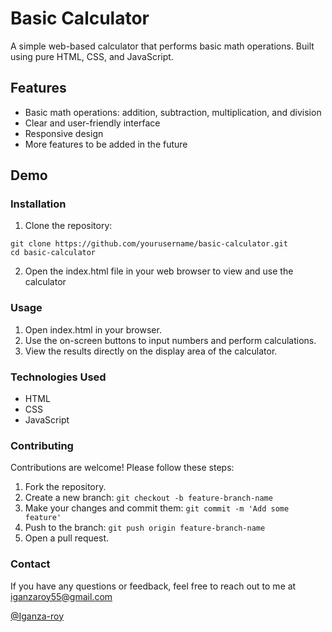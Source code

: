 # Basic Calculator

A simple web-based calculator that performs basic math operations. Built using pure HTML, CSS, and JavaScript.


## Features
- Basic math operations: addition, subtraction, multiplication, and division
- Clear and user-friendly interface
- Responsive design
- More features to be added in the future

## Demo

### Installation
1. Clone the repository:
```
git clone https://github.com/yourusername/basic-calculator.git
cd basic-calculator
```
2. Open the index.html file in your web browser to view and use the calculator

### Usage
1. Open index.html in your browser.
2. Use the on-screen buttons to input numbers and perform calculations.
3. View the results directly on the display area of the calculator.

### Technologies Used
- HTML
- CSS
- JavaScript

### Contributing
Contributions are welcome! Please follow these steps:

1. Fork the repository.
2. Create a new branch: ```git checkout -b feature-branch-name```
3. Make your changes and commit them: ```git commit -m 'Add some feature'```
4. Push to the branch: ```git push origin feature-branch-name```
5. Open a pull request.

### Contact
If you have any questions or feedback, feel free to reach out to me at iganzaroy55@gmail.com

[@Iganza-roy](https://github.com/Iganza-roy)

